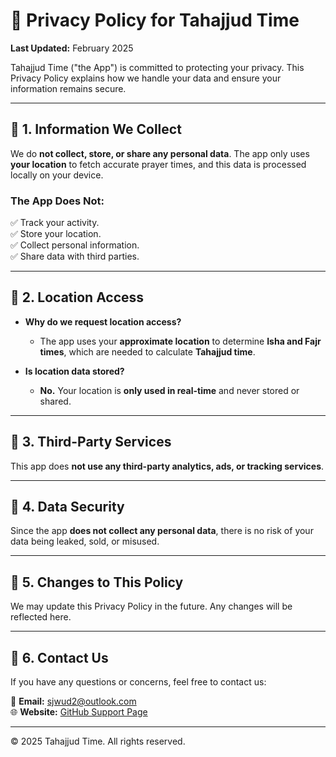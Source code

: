 # 📜 Privacy Policy for Tahajjud Time
**Last Updated:** February 2025  

Tahajjud Time ("the App") is committed to protecting your privacy. This Privacy Policy explains how we handle your data and ensure your information remains secure.  

---

## 📌 1. Information We Collect
We do **not collect, store, or share any personal data**. The app only uses **your location** to fetch accurate prayer times, and this data is processed locally on your device.  

### **The App Does Not:**  
✅ Track your activity.  
✅ Store your location.  
✅ Collect personal information.  
✅ Share data with third parties.  

---

## 📌 2. Location Access
- **Why do we request location access?**  
  - The app uses your **approximate location** to determine **Isha and Fajr times**, which are needed to calculate **Tahajjud time**.  

- **Is location data stored?**  
  - **No.** Your location is **only used in real-time** and never stored or shared.  

---

## 📌 3. Third-Party Services
This app does **not use any third-party analytics, ads, or tracking services**.  

---

## 📌 4. Data Security
Since the app **does not collect any personal data**, there is no risk of your data being leaked, sold, or misused.  

---

## 📌 5. Changes to This Policy
We may update this Privacy Policy in the future. Any changes will be reflected here.  

---

## 📌 6. Contact Us
If you have any questions or concerns, feel free to contact us:  

📩 **Email:** [sjwud2@outlook.com](mailto:sjwud2@hotmail.com)  
🌐 **Website:** [GitHub Support Page](https://shezj.github.io/tahajjud/)  

---

© 2025 Tahajjud Time. All rights reserved.

